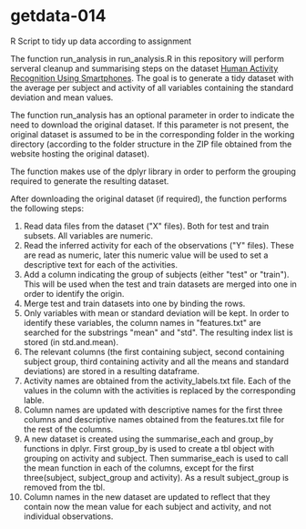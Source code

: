 # getdata-014
R Script to tidy up data according to assignment

The function run_analysis in run_analysis.R in this repository will perform serveral cleanup and summarising steps on the dataset [Human Activity Recognition Using Smartphones](http://archive.ics.uci.edu/ml/datasets/Human+Activity+Recognition+Using+Smartphones).
The goal is to generate a tidy dataset with the average per subject and activity of all variables containing the standard deviation and mean values.

The function run_analysis has an optional parameter in order to indicate the need to download the original dataset. If this parameter is not present, the original dataset is assumed to be in the corresponding folder in the working directory (according to the folder structure in the ZIP file obtained from the website hosting the original dataset).

The function makes use of the dplyr library in order to perform the grouping required to generate the resulting dataset.

After downloading the original dataset (if required), the function performs the following steps:

1. Read data files from the dataset ("X" files). Both for test and train subsets. All variables are numeric.
2. Read the inferred activity for each of the observations ("Y" files). These are read as numeric, later this numeric value will be used to set a descriptive text for each of the activities.
3. Add a column indicating the group of subjects (either "test" or "train"). This will be used when the test and train datasets are merged into one in order to identify the origin.
4. Merge test and train datasets into one by binding the rows.
5. Only variables with mean or standard deviation will be kept. In order to identify these variables, the column names in "features.txt" are searched for the substrings "mean" and "std". The resulting index list is stored (in std.and.mean).
6. The relevant columns (the first containing subject, second containing subject group, third containing activity and all the means and standard deviations) are stored in a resulting dataframe.
7. Activity names are obtained from the activity_labels.txt file. Each of the values in the column with the activities is replaced by the corresponding lable.
8. Column names are updated with descriptive names for the first three columns and descriptive names obtained from the features.txt file for the rest of the columns.
9. A new dataset is created using the summarise_each and group_by functions in dplyr. First group_by is used to create a tbl object with grouping on activity and subject. Then summarise_each is used to call the mean function in each of the columns, except for the first three(subject, subject_group and activity). As a result subject_group is removed from the tbl.
10. Column names in the new dataset are updated to reflect that they contain now the mean value for each subject and activity, and not individual observations.
